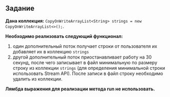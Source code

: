 ## Задание

**Дана коллекция:** `CopyOnWriteArrayList<String> strings = new CopyOnWriteArrayList<>();`.

**Необходимо реализовать следующий функционал:**

1. один дополнительный поток получает строки от пользователя их добавляет их в коллекцию `strings`
2. другой дополнительный поток приостанавливает работу на 30 секунд, после чего записывает в файл минимальную по размеру
   строку из коллекции `strings` (для определения минимальной строки использовать Stream API). После записи в файл
   строку необходимо удалить из коллекции.

**Лямбда выражения для реализации метода run не использовать.**